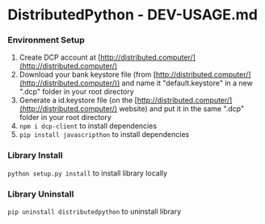 # DistributedPython - DEV-USAGE.md

### Environment Setup
1. Create DCP account at [http://distributed.computer/](http://distributed.computer/)
2. Download your bank keystore file (from [http://distributed.computer/](http://distributed.computer/)) and name it "default.keystore" in a new ".dcp" folder in your root directory
3. Generate a id.keystore file (on the [http://distributed.computer/](http://distributed.computer/) website) and put it in the same ".dcp" folder in your root directory
4. ```npm i dcp-client``` to install dependencies
5. ```pip install javascripthon``` to install dependencies

### Library Install
```python setup.py install``` to install library locally

### Library Uninstall
```pip uninstall distributedpython``` to uninstall library